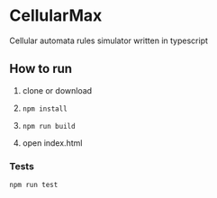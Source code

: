 # CellularMax
Cellular automata rules simulator written in typescript

## How to run

1. clone or download

2. `npm install`

3. `npm run build`

4. open index.html

### Tests

`npm run test`
